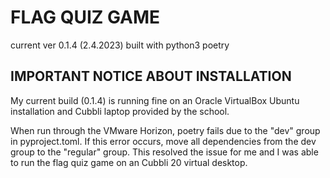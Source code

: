 # FLAG QUIZ GAME

current ver 0.1.4 (2.4.2023)
built with python3 poetry

## IMPORTANT NOTICE ABOUT INSTALLATION

My current build (0.1.4) is running fine on an Oracle VirtualBox Ubuntu installation and Cubbli laptop provided by the school.

When run through the VMware Horizon, poetry fails due to the "dev" group in pyproject.toml. If this error occurs, move all dependencies from the dev group to the "regular" group. This resolved the issue for me and I was able to run the flag quiz game on an Cubbli 20 virtual desktop.
